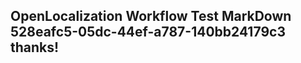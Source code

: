 <properties
ms.topic="hero-topic"
ms.test1="hero-topic"
ms.test2="test"/>

## OpenLocalization Workflow Test MarkDown 528eafc5-05dc-44ef-a787-140bb24179c3 thanks!
<!--HONumber=Mar16_HO2-->
